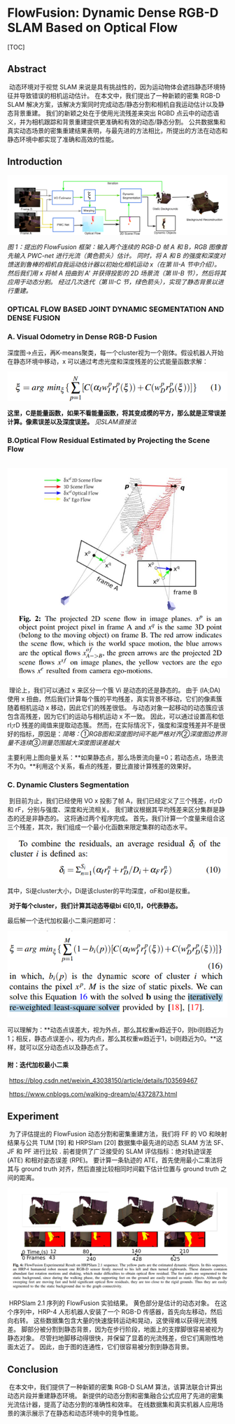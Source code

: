 # FlowFusion: Dynamic Dense RGB-D SLAM Based on Optical Flow 

[TOC]



## Abstract

​	动态环境对于视觉 SLAM 来说是具有挑战性的，因为运动物体会遮挡静态环境特征并导致错误的相机运动估计。 在本文中，我们提出了一种新颖的密集 RGB-D SLAM 解决方案，该解决方案同时完成动态/静态分割和相机自我运动估计以及静态背景重建。 我们的新颖之处在于使用光流残差来突出 RGBD 点云中的动态语义，并为相机跟踪和背景重建提供更准确和有效的动态/静态分割。 公共数据集和真实动态场景的密集重建结果表明，与最先进的方法相比，所提出的方法在动态和静态环境中都实现了准确和高效的性能。

## Introduction

![1](1.png)

*图 1：提出的 FlowFusion 框架：输入两个连续的 RGB-D 帧 A 和 B，RGB 图像首先输入 PWC-net 进行光流（黄色箭头）估计。 同时，将 A 和 B 的强度和深度对馈送到鲁棒的相机自我运动估计器以初始化相机运动 x（在第 III-A 节中介绍）。 然后我们用 x 将帧 A 扭曲到 A' 并获得投影的 2D 场景流（第 III-B 节），然后将其应用于动态分割。 经过几次迭代（第 III-C 节，绿色箭头），实现了静态背景以进行重建。*

### OPTICAL FLOW BASED JOINT DYNAMIC SEGMENTATION AND DENSE FUSION 

### A. Visual Odometry in Dense RGB-D Fusion 

​	深度图->点云，再K-means聚类，每一个cluster视为一个刚体。假设机器人开始在静态环境中移动，x 可以通过考虑光度和深度残差的公式能量函数求解：

![3](3.png)

**这里，C是能量函数，如果不看能量函数，将其变成模的平方，那么就是正常误差计算。像素误差以及深度误差。** *见SLAM直接法*



### B.Optical Flow Residual Estimated by Projecting the Scene Flow 

​	![2](2.png)

​	理论上，我们可以通过 x 来区分一个簇 Vi 是动态的还是静态的。 由于 (IA;DA) 使用 x 扭曲，然后我们计算每个簇的平均残差，真实背景不移动，它们的像素簇随着相机运动 x 移动，因此它们的残差很低。 与动态对象一起移动的动态簇应该包含高残差，因为它们的运动与相机运动 x 不一致。 因此，可以通过设置高和低 rI;rD 残差的阈值来提取动态簇。 然而，在实际情况下，强度和深度残差并不是很好的指标，原因是：*简略：①RGB图和深度图时间不能严格对齐②深度图边界测量不连续③测量范围越大深度图误差越大*

​	主要利用上图向量关系：**如果静态点，那么场景流向量=0；若动态点，场景流不为0。**利用这个关系，看点的残差，要比直接计算残差的效果好。

### C. Dynamic Clusters Segmentation 

​	到目前为止，我们已经使用 VO x 投影了帧 A，我们已经定义了三个残差，rI;rD 和 rF，分别与强度、深度和光流相关。 我们建议根据其平均残差来区分集群是静态的还是非静态的。 这将通过两个程序完成。 首先，我们计算一个度量来组合这三个残差，其次，我们组成一个最小化函数来限定集群的动态水平。

![4](4.png)

其中，Si是cluster大小，Di是该cluster的平均深度，αF和αI是权重。

​	**对于每个cluster，我们计算其动态等级bi ∈[0,1]，0代表静态。**

最后解一个迭代加权最小二乘问题即可：

![5](5.png)

可以理解为：**动态点误差大，视为外点，那么其权重w趋近于0，则bi则趋近为1；相反，静态点误差小，视为内点，那么其权重w趋近于1，bi则趋近为0。**这样，就可以区分动态点以及静态点了。

#### 附：迭代加权最小二乘

​	https://blog.csdn.net/weixin_43038150/article/details/103569467

​	https://www.cnblogs.com/walking-dream/p/4372873.html

## Experiment

​	为了评估提出的 FlowFusion 动态分割和密集重建方法，我们将 FF 的 VO 和映射结果与公共 TUM [19] 和 HRPSlam [20] 数据集中最先进的动态 SLAM 方法 SF、JF 和 PF 进行比较 . 前者提供了广泛接受的 SLAM 评估指标：绝对轨迹误差 (ATE) 和相对姿态误差 (RPE)。 要计算一条轨迹的 ATE，首先使用最小二乘法将其与 ground truth 对齐，然后直接比较相同时间戳下估计位置与 ground truth 之间的距离。

![6](6.png)

​	HRPSlam 2.1 序列的 FlowFusion 实验结果。 黄色部分是估计的动态对象。 在这个序列中，HRP-4 人形机器人安装了一个 RGB-D 传感器，首先向左移动，然后向右转。 这些数据集包含大量的快速旋转运动和晃动，这使得难以获得光流残差。 脚部分被分割到静态背景，因为在步行阶段，地面上的支撑脚很容易被视为静态对象。 尽管扫地脚移动得很快，并保留了显着的光流残差，但它们离刚性地面太近了。 因此，由于图的连通性，它们很容易被分割到静态背景。

## Conclusion

​	在本文中，我们提供了一种新颖的密集 RGB-D SLAM 算法，该算法联合计算出动态片段并重建静态环境。 新提供的动态分割和密集融合公式应用了先进的密集光流估计器，提高了动态分割的准确性和效率。 在线数据集和真实机器人应用场景的演示展示了在静态和动态环境中的竞争性能。